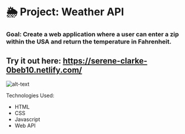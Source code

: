 # 🌦 Project: Weather API

### Goal: Create a web application where a user can enter a zip within the USA and return the temperature in Fahrenheit. 

## Try it out here: https://serene-clarke-0beb10.netlify.com/ 

![alt-text](weather-api-bootcamp/css/images/weather-api.png)

Technologies Used: 
- HTML 
- CSS 
- Javascript 
- Web API


